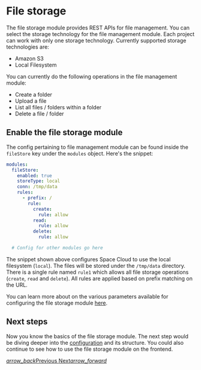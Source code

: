 # File storage

The file storage module provides REST APIs for file management. You can select the storage technology for the file management module. Each project can work with only one storage technology. Currently supported storage technologies are:
- Amazon S3
- Local Filesystem

You can currently do the following operations in the file management module:
- Create a folder
- Upload a file
- List all files / folders within a folder
- Delete a file / folder

## Enable the file storage module

The config pertaining to file management module can be found inside the `fileStore` key under the `modules` object. Here's the snippet:

```yaml
modules:
  fileStore:
    enabled: true
    storeType: local
    conn: /tmp/data
    rules:
      - prefix: /
        rule:
          create:
            rule: allow
          read:
            rule: allow
          delete:
            rule: allow

  # Config for other modules go here
```

The snippet shown above configures Space Cloud to use the local filesystem (`local`). The files will be stored under the `/tmp/data` directory. There is a single rule named `rule1` which allows all file storage operations (`create`, `read` and `delete`). All rules are applied based on prefix matching on the URL.

You can learn more about on the various parameters available for configuring the file storage module [here](/docs/file-storage/config).


## Next steps

Now you know the basics of the file storage module. The next step would be diving deeper into the [configuration](/docs/file-store/config) and its structure. You could also continue to see how to use the file storage module on the frontend.

<div class="btns-wrapper">
  <a href="/docs/realtime/overview" class="waves-effect waves-light btn primary-btn-border btn-small">
    <i class="material-icons btn-with-icon">arrow_back</i>Previous
  </a>
  <a href="/docs/file-storage/upload-file" class="waves-effect waves-light btn primary-btn-fill btn-small">
    Next<i class="material-icons btn-with-icon">arrow_forward</i>
  </a>
</div>